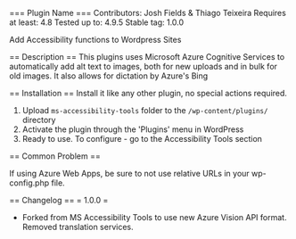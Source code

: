 === Plugin Name ===
Contributors: Josh Fields & Thiago Teixeira
Requires at least: 4.8
Tested up to: 4.9.5
Stable tag: 1.0.0

Add Accessibility functions to Wordpress Sites

== Description ==
This plugins uses Microsoft Azure Cognitive Services to automatically add alt text to images, both for new uploads and in bulk for old images. It also allows for dictation by Azure's Bing 

== Installation ==
Install it like any other plugin, no special actions required.
1. Upload `ms-accessibility-tools` folder to the `/wp-content/plugins/` directory
2. Activate the plugin through the 'Plugins' menu in WordPress
3. Ready to use. To configure - go to the Accessibility Tools section

== Common Problem ==

If using Azure Web Apps, be sure to not use relative URLs in your wp-config.php file.

== Changelog ==
= 1.0.0 =
* Forked from MS Accessibility Tools to use new Azure Vision API format. Removed translation services.
